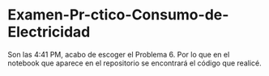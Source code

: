# Examen-Pr-ctico-Consumo-de-Electricidad
Son las 4:41 PM, acabo de escoger el Problema 6. Por lo que en el notebook que aparece en el repositorio se encontrará el código que realicé.
